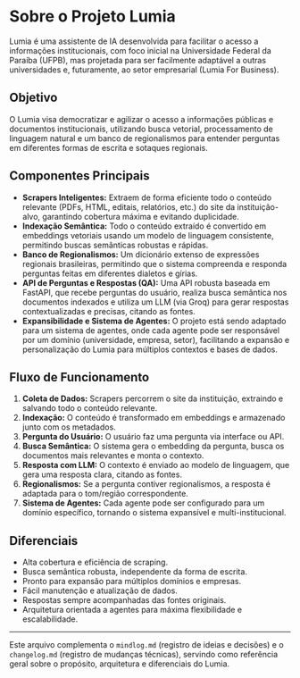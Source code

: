 # Sobre o Projeto Lumia

Lumia é uma assistente de IA desenvolvida para facilitar o acesso a informações institucionais, com foco inicial na Universidade Federal da Paraíba (UFPB), mas projetada para ser facilmente adaptável a outras universidades e, futuramente, ao setor empresarial (Lumia For Business).

## Objetivo

O Lumia visa democratizar e agilizar o acesso a informações públicas e documentos institucionais, utilizando busca vetorial, processamento de linguagem natural e um banco de regionalismos para entender perguntas em diferentes formas de escrita e sotaques regionais.

## Componentes Principais

- **Scrapers Inteligentes:** Extraem de forma eficiente todo o conteúdo relevante (PDFs, HTML, editais, relatórios, etc.) do site da instituição-alvo, garantindo cobertura máxima e evitando duplicidade.
- **Indexação Semântica:** Todo o conteúdo extraído é convertido em embeddings vetoriais usando um modelo de linguagem consistente, permitindo buscas semânticas robustas e rápidas.
- **Banco de Regionalismos:** Um dicionário extenso de expressões regionais brasileiras, permitindo que o sistema compreenda e responda perguntas feitas em diferentes dialetos e gírias.
- **API de Perguntas e Respostas (QA):** Uma API robusta baseada em FastAPI, que recebe perguntas do usuário, realiza busca semântica nos documentos indexados e utiliza um LLM (via Groq) para gerar respostas contextualizadas e precisas, citando as fontes.
- **Expansibilidade e Sistema de Agentes:** O projeto está sendo adaptado para um sistema de agentes, onde cada agente pode ser responsável por um domínio (universidade, empresa, setor), facilitando a expansão e personalização do Lumia para múltiplos contextos e bases de dados.

## Fluxo de Funcionamento

1. **Coleta de Dados:** Scrapers percorrem o site da instituição, extraindo e salvando todo o conteúdo relevante.
2. **Indexação:** O conteúdo é transformado em embeddings e armazenado junto com os metadados.
3. **Pergunta do Usuário:** O usuário faz uma pergunta via interface ou API.
4. **Busca Semântica:** O sistema gera o embedding da pergunta, busca os documentos mais relevantes e monta o contexto.
5. **Resposta com LLM:** O contexto é enviado ao modelo de linguagem, que gera uma resposta clara, citando as fontes.
6. **Regionalismos:** Se a pergunta contiver regionalismos, a resposta é adaptada para o tom/região correspondente.
7. **Sistema de Agentes:** Cada agente pode ser configurado para um domínio específico, tornando o sistema expansível e multi-institucional.

## Diferenciais

- Alta cobertura e eficiência de scraping.
- Busca semântica robusta, independente da forma de escrita.
- Pronto para expansão para múltiplos domínios e empresas.
- Fácil manutenção e atualização de dados.
- Respostas sempre acompanhadas das fontes originais.
- Arquitetura orientada a agentes para máxima flexibilidade e escalabilidade.

---

Este arquivo complementa o `mindlog.md` (registro de ideias e decisões) e o `changelog.md` (registro de mudanças técnicas), servindo como referência geral sobre o propósito, arquitetura e diferenciais do Lumia.
